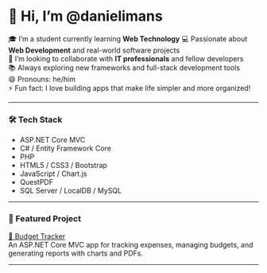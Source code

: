 # 👋 Hi, I’m @danielimans

🎓 I’m a student currently learning **Web Technology** 
💻 Passionate about **Web Development** and real-world software projects  
🤝 I’m looking to collaborate with **IT professionals** and fellow developers  
📚 Always exploring new frameworks and full-stack development tools  
😄 Pronouns: he/him  
⚡ Fun fact: I love building apps that make life simpler and more organized!

---

### 🛠️ Tech Stack

- ASP.NET Core MVC  
- C# / Entity Framework Core
- PHP
- HTML5 / CSS3 / Bootstrap  
- JavaScript / Chart.js  
- QuestPDF  
- SQL Server / LocalDB  / MySQL 

---

### 🚀 Featured Project

[💸 Budget Tracker](https://github.com/danielimans/BudgetTracker)  
An ASP.NET Core MVC app for tracking expenses, managing budgets, and generating reports with charts and PDFs.

---
<!---
danielimans/danielimans is a ✨ special ✨ repository because its `README.md` (this file) appears on your GitHub profile.
You can click the Preview link to take a look at your changes.
--->
